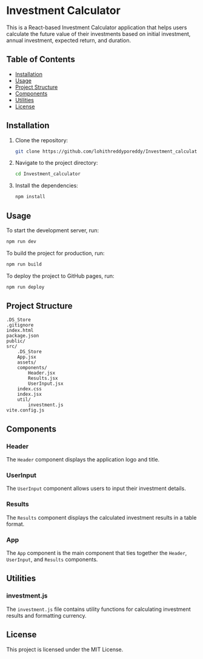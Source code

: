 # Investment Calculator

This is a React-based Investment Calculator application that helps users calculate the future value of their investments based on initial investment, annual investment, expected return, and duration.

## Table of Contents

- [Installation](#installation)
- [Usage](#usage)
- [Project Structure](#project-structure)
- [Components](#components)
- [Utilities](#utilities)
- [License](#license)

## Installation

1. Clone the repository:
   ```sh
   git clone https://github.com/lohithreddyporeddy/Investment_calculator.git
   ```
2. Navigate to the project directory:
   ```sh
   cd Investment_calculator
   ```
3. Install the dependencies:
   ```sh
   npm install
   ```

## Usage

To start the development server, run:

```sh
npm run dev
```

To build the project for production, run:

```sh
npm run build
```

To deploy the project to GitHub pages, run:

```sh
npm run deploy
```

## Project Structure

```
.DS_Store
.gitignore
index.html
package.json
public/
src/
    .DS_Store
    App.jsx
    assets/
    components/
        Header.jsx
        Results.jsx
        UserInput.jsx
    index.css
    index.jsx
    util/
        investment.js
vite.config.js
```

## Components

### Header

The `Header` component displays the application logo and title.

### UserInput

The `UserInput` component allows users to input their investment details.

### Results

The `Results` component displays the calculated investment results in a table format.

### App

The `App` component is the main component that ties together the `Header`, `UserInput`, and `Results` components.

## Utilities

### investment.js

The `investment.js` file contains utility functions for calculating investment results and formatting currency.

## License

This project is licensed under the MIT License.
